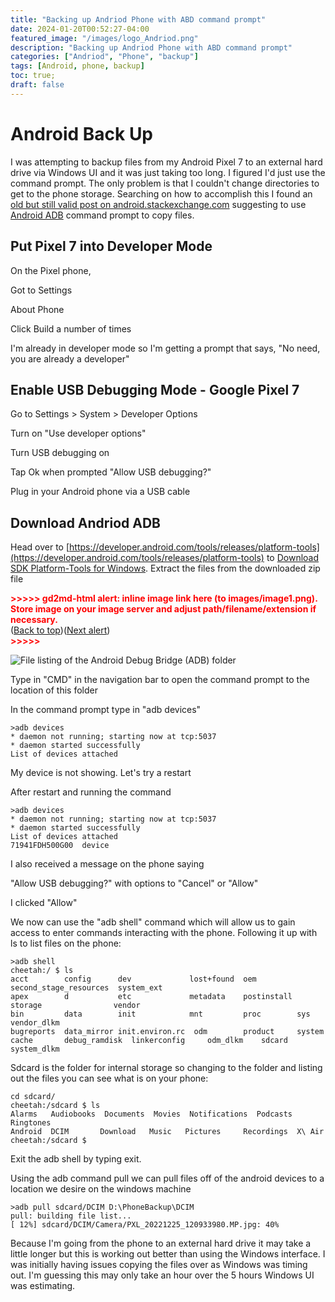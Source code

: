```yaml
---
title: "Backing up Andriod Phone with ABD command prompt"
date: 2024-01-20T00:52:27-04:00
featured_image: "/images/logo_Andriod.png"
description: "Backing up Andriod Phone with ABD command prompt"
categories: ["Andriod", "Phone", "backup"]
tags: [Android, phone, backup]
toc: true;
draft: false
---
```

# Android Back Up

I was attempting to backup files from my Android Pixel 7 to an external hard drive via Windows UI and it was just taking too long. I figured I'd just use the command prompt. The only problem is that I couldn't change directories to get to the phone storage. Searching on how to accomplish this I found an [old but still valid post on android.stackexchange.com](https://superuser.com/questions/369959/how-do-i-access-mtp-devices-on-the-command-line-in-windows) suggesting to use [Android ADB](https://developer.android.com/tools/adb) command prompt to copy files.


## Put Pixel 7 into Developer Mode

On the Pixel phone, 

Got to Settings

About Phone

Click Build a number of times 

I'm already in developer mode so I'm getting a prompt that says, "No need, you are already a developer"


## Enable USB Debugging Mode - Google Pixel 7

Go to Settings > System > Developer Options

Turn on "Use developer options"

Turn USB debugging on

Tap Ok  when prompted  "Allow USB debugging?"

Plug in your Android phone via a USB cable


## Download Andriod ADB

Head over to [https://developer.android.com/tools/releases/platform-tools](https://developer.android.com/tools/releases/platform-tools) to [Download SDK Platform-Tools for Windows](https://dl.google.com/android/repository/platform-tools-latest-windows.zip). Extract the files from the downloaded zip file



<p id="gdcalert1" ><span style="color: red; font-weight: bold">>>>>>  gd2md-html alert: inline image link here (to images/image1.png). Store image on your image server and adjust path/filename/extension if necessary. </span><br>(<a href="#">Back to top</a>)(<a href="#gdcalert2">Next alert</a>)<br><span style="color: red; font-weight: bold">>>>>> </span></p>


![File listing of the Android Debug Bridge (ADB) folder](/images/20240120-ADB-Files.png "image_tooltip")


Type in "CMD" in the navigation bar to open the command prompt to the location of this folder

In the command prompt type in "adb devices"


```
>adb devices
* daemon not running; starting now at tcp:5037
* daemon started successfully
List of devices attached
```


My device is not showing. Let's try a restart

After restart and running the command


```
>adb devices
* daemon not running; starting now at tcp:5037
* daemon started successfully
List of devices attached
71941FDH500G00  device
```


I also received a message on the phone saying 

"Allow USB debugging?" with options to "Cancel" or "Allow"

I clicked "Allow"

We now can use the "adb shell" command which will allow us to gain access to enter commands interacting with the phone. Following it up with ls to list files on the phone:


```
>adb shell
cheetah:/ $ ls
acct    	config     	dev          	lost+found  oem      	second_stage_resources  system_ext
apex    	d          	etc          	metadata	postinstall  storage             	vendor
bin     	data       	init         	mnt     	proc     	sys                 	vendor_dlkm
bugreports  data_mirror	init.environ.rc  odm     	product  	system
cache   	debug_ramdisk  linkerconfig 	odm_dlkm	sdcard   	system_dlkm
```


Sdcard is the folder for internal storage so changing to the folder and listing out the files you can see what is on your phone:


```
cd sdcard/
cheetah:/sdcard $ ls
Alarms   Audiobooks  Documents  Movies  Notifications  Podcasts	Ringtones
Android  DCIM    	Download   Music   Pictures   	Recordings  X\ Air
cheetah:/sdcard $
```


Exit the adb shell by typing exit.

Using the adb command pull we can pull files off of the android devices to a location we desire on the windows machine


```
>adb pull sdcard/DCIM D:\PhoneBackup\DCIM
pull: building file list...                                          	
[ 12%] sdcard/DCIM/Camera/PXL_20221225_120933980.MP.jpg: 40%          
```

Because I'm going from the phone to an external hard drive it may take a little longer but this is working out better than using the Windows interface. I was initially having issues copying the files over as Windows was timing out. I'm guessing this may only take an hour over the 5 hours Windows UI was estimating.